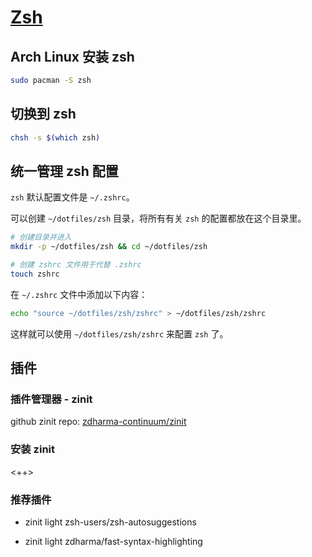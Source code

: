 # [Zsh](https://www.zsh.org/)

## Arch Linux 安装 zsh

```sh
sudo pacman -S zsh
```

## 切换到 zsh

```sh
chsh -s $(which zsh)
```

## 统一管理 zsh 配置

`zsh` 默认配置文件是 `~/.zshrc`。

可以创建 `~/dotfiles/zsh` 目录，将所有有关 `zsh` 的配置都放在这个目录里。

```sh
# 创建目录并进入
mkdir -p ~/dotfiles/zsh && cd ~/dotfiles/zsh

# 创建 zshrc 文件用于代替 .zshrc
touch zshrc
```

在 `~/.zshrc` 文件中添加以下内容：

```sh
echo "source ~/dotfiles/zsh/zshrc" > ~/dotfiles/zsh/zshrc
```

这样就可以使用 `~/dotfiles/zsh/zshrc` 来配置 `zsh` 了。

## 插件

### 插件管理器 - zinit

github zinit repo: [zdharma-continuum/zinit](https://github.com/zdharma-continuum/zinit)

### 安装 zinit

<++>

### 推荐插件

* zinit light zsh-users/zsh-autosuggestions

* zinit light zdharma/fast-syntax-highlighting
